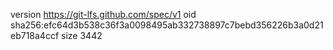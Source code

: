 version https://git-lfs.github.com/spec/v1
oid sha256:efc64d3b538c36f3a0098495ab332738897c7bebd356226b3a0d21eb718a4ccf
size 3442
